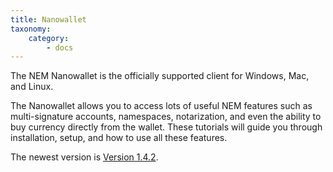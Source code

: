 ```yaml
---
title: Nanowallet
taxonomy:
    category:
        - docs
---
```


The NEM Nanowallet is the officially supported client for Windows, Mac, and Linux. 

The Nanowallet allows you to access lots of useful NEM features such as multi-signature accounts, namespaces, notarization, and even the ability to buy currency directly from the wallet. These tutorials will guide you through installation, setup, and how to use all these features.

The newest version is [Version 1.4.2](https://github.com/NemProject/NanoWallet/releases).